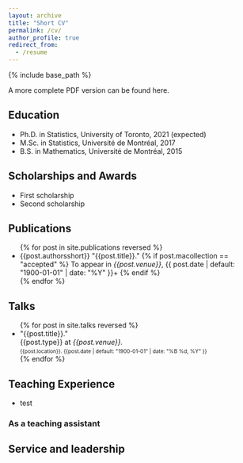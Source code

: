 ```yaml
---
layout: archive
title: "Short CV"
permalink: /cv/
author_profile: true
redirect_from:
  - /resume
---
```


{% include base_path %}

A more complete PDF version can be found here.

<h2>Education</h2>
  <ul>
    <li>Ph.D. in Statistics, University of Toronto, 2021 (expected)</li>
    <li>M.Sc. in Statistics, Université de Montréal, 2017</li>
    <li>B.S. in Mathematics, Université de Montréal, 2015</li>
  </ul>

<h2>Scholarships and Awards</h2>
  <ul>
    <li>First scholarship</li>
    <li>Second scholarship</li>
  </ul>

<h2>Publications</h2>
  <ul>{% for post in site.publications reversed %}
    <!-- {% include archive-single-cv.html %} -->
    <li>
      {{post.authorsshort}} "{{post.title}}."
      {% if post.macollection == "accepted" %}
        To appear in <i>{{post.venue}}</i>, {{ post.date | default: "1900-01-01" | date: "%Y" }}+
      {% endif %}
    </li>
  {% endfor %}</ul>

<h2>Talks</h2>
  <ul>{% for post in site.talks reversed %}
    <!-- {% include archive-single-talk-cv.html %} -->
    <li>
      "{{post.title}}."<br>
      {{post.type}} at <i>{{post.venue}}.</i><br>
      <small style="font-size:75%;">{{post.location}}. {{post.date | default: "1900-01-01" | date: "%B %d, %Y" }}</small> <!-- This format used to describe the date is the "strftime format" -->
    </li>
  {% endfor %}</ul>

<!--
<h2>Teaching Experience</h2>
  <h3>As course instructor</h3>
    <ul>{% for post in site.teaching reversed %}
      <li>
        {{post.title}} ({{post.type}}).<br>
        <small style="font-size:75%;">{{post.venue}}, {{post.semester}}</small>
      </li>
    {% endfor %}</ul>
  <h3>As teaching assistant</h3>
    <ul>
      <li>At University of Toronto: Statistical Consultation, Communication, and Collaboration</li>
      <li>At Université de Montréal: </li>
    </ul>
-->

<h2>Teaching Experience</h2>
    <ul>
      <li>
        test
      </li>
    </ul>
  <h3>As a teaching assistant</h3>

<h2>Service and leadership</h2>
  
